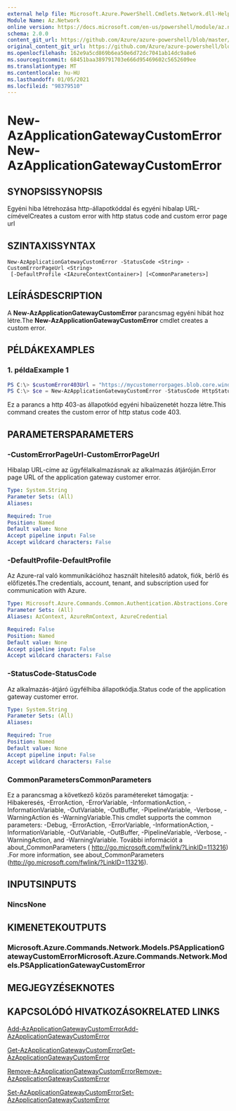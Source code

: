 ```yaml
---
external help file: Microsoft.Azure.PowerShell.Cmdlets.Network.dll-Help.xml
Module Name: Az.Network
online version: https://docs.microsoft.com/en-us/powershell/module/az.network/new-azapplicationgatewaycustomerror
schema: 2.0.0
content_git_url: https://github.com/Azure/azure-powershell/blob/master/src/Network/Network/help/New-AzApplicationGatewayCustomError.md
original_content_git_url: https://github.com/Azure/azure-powershell/blob/master/src/Network/Network/help/New-AzApplicationGatewayCustomError.md
ms.openlocfilehash: 162e9a5cd869b6ea50e6d72dc7041ab14dc9a8e6
ms.sourcegitcommit: 68451baa389791703e666d95469602c5652609ee
ms.translationtype: MT
ms.contentlocale: hu-HU
ms.lasthandoff: 01/05/2021
ms.locfileid: "98379510"
---
```

# <span data-ttu-id="e4d37-101">New-AzApplicationGatewayCustomError</span><span class="sxs-lookup"><span data-stu-id="e4d37-101">New-AzApplicationGatewayCustomError</span></span>

## <span data-ttu-id="e4d37-102">SYNOPSIS</span><span class="sxs-lookup"><span data-stu-id="e4d37-102">SYNOPSIS</span></span>
<span data-ttu-id="e4d37-103">Egyéni hiba létrehozása http-állapotkóddal és egyéni hibalap URL-címével</span><span class="sxs-lookup"><span data-stu-id="e4d37-103">Creates a custom error with http status code and custom error page url</span></span> 

## <span data-ttu-id="e4d37-104">SZINTAXIS</span><span class="sxs-lookup"><span data-stu-id="e4d37-104">SYNTAX</span></span>

```
New-AzApplicationGatewayCustomError -StatusCode <String> -CustomErrorPageUrl <String>
 [-DefaultProfile <IAzureContextContainer>] [<CommonParameters>]
```

## <span data-ttu-id="e4d37-105">LEÍRÁS</span><span class="sxs-lookup"><span data-stu-id="e4d37-105">DESCRIPTION</span></span>
<span data-ttu-id="e4d37-106">A **New-AzApplicationGatewayCustomError** parancsmag egyéni hibát hoz létre.</span><span class="sxs-lookup"><span data-stu-id="e4d37-106">The **New-AzApplicationGatewayCustomError** cmdlet creates a custom error.</span></span>

## <span data-ttu-id="e4d37-107">PÉLDÁK</span><span class="sxs-lookup"><span data-stu-id="e4d37-107">EXAMPLES</span></span>

### <span data-ttu-id="e4d37-108">1. példa</span><span class="sxs-lookup"><span data-stu-id="e4d37-108">Example 1</span></span>
```powershell
PS C:\> $customError403Url = "https://mycustomerrorpages.blob.core.windows.net/errorpages/403-another.htm"
PS C:\> $ce = New-AzApplicationGatewayCustomError -StatusCode HttpStatus403 -CustomErrorPageUrl $customError403Url
```

<span data-ttu-id="e4d37-109">Ez a parancs a http 403-as állapotkód egyéni hibaüzenetét hozza létre.</span><span class="sxs-lookup"><span data-stu-id="e4d37-109">This command creates the custom error of http status code 403.</span></span>

## <span data-ttu-id="e4d37-110">PARAMETERS</span><span class="sxs-lookup"><span data-stu-id="e4d37-110">PARAMETERS</span></span>

### <span data-ttu-id="e4d37-111">-CustomErrorPageUrl</span><span class="sxs-lookup"><span data-stu-id="e4d37-111">-CustomErrorPageUrl</span></span>
<span data-ttu-id="e4d37-112">Hibalap URL-címe az ügyfélalkalmazásnak az alkalmazás átjáróján.</span><span class="sxs-lookup"><span data-stu-id="e4d37-112">Error page URL of the application gateway customer error.</span></span>

```yaml
Type: System.String
Parameter Sets: (All)
Aliases:

Required: True
Position: Named
Default value: None
Accept pipeline input: False
Accept wildcard characters: False
```

### <span data-ttu-id="e4d37-113">-DefaultProfile</span><span class="sxs-lookup"><span data-stu-id="e4d37-113">-DefaultProfile</span></span>
<span data-ttu-id="e4d37-114">Az Azure-ral való kommunikációhoz használt hitelesítő adatok, fiók, bérlő és előfizetés.</span><span class="sxs-lookup"><span data-stu-id="e4d37-114">The credentials, account, tenant, and subscription used for communication with Azure.</span></span>

```yaml
Type: Microsoft.Azure.Commands.Common.Authentication.Abstractions.Core.IAzureContextContainer
Parameter Sets: (All)
Aliases: AzContext, AzureRmContext, AzureCredential

Required: False
Position: Named
Default value: None
Accept pipeline input: False
Accept wildcard characters: False
```

### <span data-ttu-id="e4d37-115">-StatusCode</span><span class="sxs-lookup"><span data-stu-id="e4d37-115">-StatusCode</span></span>
<span data-ttu-id="e4d37-116">Az alkalmazás-átjáró ügyfélhiba állapotkódja.</span><span class="sxs-lookup"><span data-stu-id="e4d37-116">Status code of the application gateway customer error.</span></span>

```yaml
Type: System.String
Parameter Sets: (All)
Aliases:

Required: True
Position: Named
Default value: None
Accept pipeline input: False
Accept wildcard characters: False
```

### <span data-ttu-id="e4d37-117">CommonParameters</span><span class="sxs-lookup"><span data-stu-id="e4d37-117">CommonParameters</span></span>
<span data-ttu-id="e4d37-118">Ez a parancsmag a következő közös paramétereket támogatja: -Hibakeresés, -ErrorAction, -ErrorVariable, -InformationAction, -InformationVariable, -OutVariable, -OutBuffer, -PipelineVariable, -Verbose, -WarningAction és -WarningVariable.</span><span class="sxs-lookup"><span data-stu-id="e4d37-118">This cmdlet supports the common parameters: -Debug, -ErrorAction, -ErrorVariable, -InformationAction, -InformationVariable, -OutVariable, -OutBuffer, -PipelineVariable, -Verbose, -WarningAction, and -WarningVariable.</span></span> <span data-ttu-id="e4d37-119">További információt a about_CommonParameters ( http://go.microsoft.com/fwlink/?LinkID=113216) .</span><span class="sxs-lookup"><span data-stu-id="e4d37-119">For more information, see about_CommonParameters (http://go.microsoft.com/fwlink/?LinkID=113216).</span></span>

## <span data-ttu-id="e4d37-120">INPUTS</span><span class="sxs-lookup"><span data-stu-id="e4d37-120">INPUTS</span></span>

### <span data-ttu-id="e4d37-121">Nincs</span><span class="sxs-lookup"><span data-stu-id="e4d37-121">None</span></span>

## <span data-ttu-id="e4d37-122">KIMENETEK</span><span class="sxs-lookup"><span data-stu-id="e4d37-122">OUTPUTS</span></span>

### <span data-ttu-id="e4d37-123">Microsoft.Azure.Commands.Network.Models.PSApplicationGatewayCustomError</span><span class="sxs-lookup"><span data-stu-id="e4d37-123">Microsoft.Azure.Commands.Network.Models.PSApplicationGatewayCustomError</span></span>

## <span data-ttu-id="e4d37-124">MEGJEGYZÉSEK</span><span class="sxs-lookup"><span data-stu-id="e4d37-124">NOTES</span></span>

## <span data-ttu-id="e4d37-125">KAPCSOLÓDÓ HIVATKOZÁSOK</span><span class="sxs-lookup"><span data-stu-id="e4d37-125">RELATED LINKS</span></span>

[<span data-ttu-id="e4d37-126">Add-AzApplicationGatewayCustomError</span><span class="sxs-lookup"><span data-stu-id="e4d37-126">Add-AzApplicationGatewayCustomError</span></span>](./Add-AzApplicationGatewayCustomError.md)

[<span data-ttu-id="e4d37-127">Get-AzApplicationGatewayCustomError</span><span class="sxs-lookup"><span data-stu-id="e4d37-127">Get-AzApplicationGatewayCustomError</span></span>](./Get-AzApplicationGatewayCustomError.md)

[<span data-ttu-id="e4d37-128">Remove-AzApplicationGatewayCustomError</span><span class="sxs-lookup"><span data-stu-id="e4d37-128">Remove-AzApplicationGatewayCustomError</span></span>](./Remove-AzApplicationGatewayCustomError.md)

[<span data-ttu-id="e4d37-129">Set-AzApplicationGatewayCustomError</span><span class="sxs-lookup"><span data-stu-id="e4d37-129">Set-AzApplicationGatewayCustomError</span></span>](./Set-AzApplicationGatewayCustomError.md)

